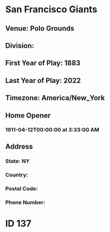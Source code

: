 # San Francisco Giants
## Venue: Polo Grounds
## Division: 
## First Year of Play: 1883
## Last Year of Play: 2022
## Timezone: America/New_York
## Home Opener
### 1911-04-12T00:00:00 at 3:33:00 AM
## Address
### 
### State: NY
### Country: 
### Postal Code: 
### Phone Number: 
# ID 137